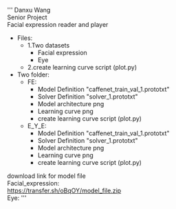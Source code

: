 '''
Danxu Wang  
Senior Project  
Facial expression reader and player  
+ Files:  
  + 1.Two datasets  
     + Facial expression  
     + Eye  
  + 2.create learning curve script (plot.py)  
+ Two folder:  
  + FE:  
    + Model Definition "caffenet_train_val_1.prototxt"  
    + Solver Definition "solver_1.prototxt"  
    + Model architecture png  
    + Learning curve png  
    + create learning curve script (plot.py) 
  + E_Y_E:  
    + Model Definition "caffenet_train_val_1.prototxt"  
    + Solver Definition "solver_1.prototxt"  
    + Model architecture png  
    + Learning curve png  
    + create learning curve script (plot.py) 

download link for model file  
Facial_expression:  
https://transfer.sh/oBqOY/model_file.zip  
Eye:
'''
